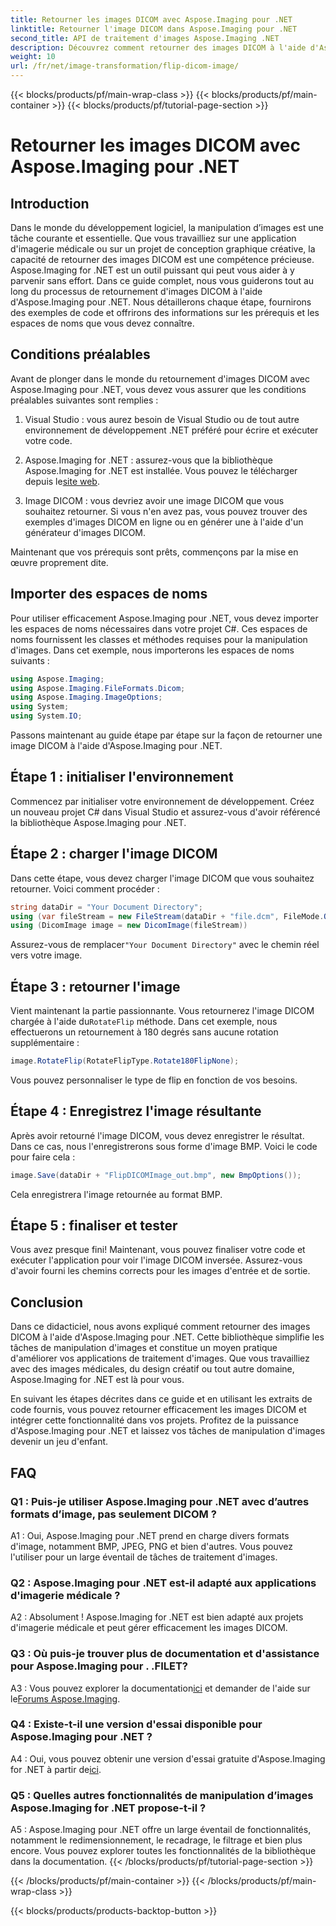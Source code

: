 ```yaml
---
title: Retourner les images DICOM avec Aspose.Imaging pour .NET
linktitle: Retourner l'image DICOM dans Aspose.Imaging pour .NET
second_title: API de traitement d'images Aspose.Imaging .NET
description: Découvrez comment retourner des images DICOM à l'aide d'Aspose.Imaging pour .NET. Manipulation d’images simple et efficace pour les applications médicales et plus encore.
weight: 10
url: /fr/net/image-transformation/flip-dicom-image/
---
```


{{< blocks/products/pf/main-wrap-class >}}
{{< blocks/products/pf/main-container >}}
{{< blocks/products/pf/tutorial-page-section >}}

# Retourner les images DICOM avec Aspose.Imaging pour .NET

## Introduction

Dans le monde du développement logiciel, la manipulation d’images est une tâche courante et essentielle. Que vous travailliez sur une application d'imagerie médicale ou sur un projet de conception graphique créative, la capacité de retourner des images DICOM est une compétence précieuse. Aspose.Imaging for .NET est un outil puissant qui peut vous aider à y parvenir sans effort. Dans ce guide complet, nous vous guiderons tout au long du processus de retournement d'images DICOM à l'aide d'Aspose.Imaging pour .NET. Nous détaillerons chaque étape, fournirons des exemples de code et offrirons des informations sur les prérequis et les espaces de noms que vous devez connaître.

## Conditions préalables

Avant de plonger dans le monde du retournement d'images DICOM avec Aspose.Imaging pour .NET, vous devez vous assurer que les conditions préalables suivantes sont remplies :

1. Visual Studio : vous aurez besoin de Visual Studio ou de tout autre environnement de développement .NET préféré pour écrire et exécuter votre code.

2.  Aspose.Imaging for .NET : assurez-vous que la bibliothèque Aspose.Imaging for .NET est installée. Vous pouvez le télécharger depuis le[site web](https://releases.aspose.com/imaging/net/).

3. Image DICOM : vous devriez avoir une image DICOM que vous souhaitez retourner. Si vous n'en avez pas, vous pouvez trouver des exemples d'images DICOM en ligne ou en générer une à l'aide d'un générateur d'images DICOM.

Maintenant que vos prérequis sont prêts, commençons par la mise en œuvre proprement dite.

## Importer des espaces de noms

Pour utiliser efficacement Aspose.Imaging pour .NET, vous devez importer les espaces de noms nécessaires dans votre projet C#. Ces espaces de noms fournissent les classes et méthodes requises pour la manipulation d'images. Dans cet exemple, nous importerons les espaces de noms suivants :

```csharp
using Aspose.Imaging;
using Aspose.Imaging.FileFormats.Dicom;
using Aspose.Imaging.ImageOptions;
using System;
using System.IO;
```

Passons maintenant au guide étape par étape sur la façon de retourner une image DICOM à l'aide d'Aspose.Imaging pour .NET.

## Étape 1 : initialiser l'environnement

Commencez par initialiser votre environnement de développement. Créez un nouveau projet C# dans Visual Studio et assurez-vous d'avoir référencé la bibliothèque Aspose.Imaging pour .NET.

## Étape 2 : charger l'image DICOM

Dans cette étape, vous devez charger l'image DICOM que vous souhaitez retourner. Voici comment procéder :

```csharp
string dataDir = "Your Document Directory";
using (var fileStream = new FileStream(dataDir + "file.dcm", FileMode.Open, FileAccess.Read))
using (DicomImage image = new DicomImage(fileStream))
```

 Assurez-vous de remplacer`"Your Document Directory"` avec le chemin réel vers votre image.

## Étape 3 : retourner l'image

 Vient maintenant la partie passionnante. Vous retournerez l'image DICOM chargée à l'aide du`RotateFlip` méthode. Dans cet exemple, nous effectuerons un retournement à 180 degrés sans aucune rotation supplémentaire :

```csharp
image.RotateFlip(RotateFlipType.Rotate180FlipNone);
```

Vous pouvez personnaliser le type de flip en fonction de vos besoins.

## Étape 4 : Enregistrez l'image résultante

Après avoir retourné l'image DICOM, vous devez enregistrer le résultat. Dans ce cas, nous l'enregistrerons sous forme d'image BMP. Voici le code pour faire cela :

```csharp
image.Save(dataDir + "FlipDICOMImage_out.bmp", new BmpOptions());
```

Cela enregistrera l'image retournée au format BMP.

## Étape 5 : finaliser et tester

Vous avez presque fini! Maintenant, vous pouvez finaliser votre code et exécuter l'application pour voir l'image DICOM inversée. Assurez-vous d'avoir fourni les chemins corrects pour les images d'entrée et de sortie.

## Conclusion

Dans ce didacticiel, nous avons expliqué comment retourner des images DICOM à l'aide d'Aspose.Imaging pour .NET. Cette bibliothèque simplifie les tâches de manipulation d'images et constitue un moyen pratique d'améliorer vos applications de traitement d'images. Que vous travailliez avec des images médicales, du design créatif ou tout autre domaine, Aspose.Imaging for .NET est là pour vous.

En suivant les étapes décrites dans ce guide et en utilisant les extraits de code fournis, vous pouvez retourner efficacement les images DICOM et intégrer cette fonctionnalité dans vos projets. Profitez de la puissance d'Aspose.Imaging pour .NET et laissez vos tâches de manipulation d'images devenir un jeu d'enfant.

## FAQ

### Q1 : Puis-je utiliser Aspose.Imaging pour .NET avec d’autres formats d’image, pas seulement DICOM ?
A1 : Oui, Aspose.Imaging pour .NET prend en charge divers formats d'image, notamment BMP, JPEG, PNG et bien d'autres. Vous pouvez l'utiliser pour un large éventail de tâches de traitement d'images.

### Q2 : Aspose.Imaging pour .NET est-il adapté aux applications d'imagerie médicale ?
A2 : Absolument ! Aspose.Imaging for .NET est bien adapté aux projets d'imagerie médicale et peut gérer efficacement les images DICOM.

### Q3 : Où puis-je trouver plus de documentation et d'assistance pour Aspose.Imaging pour . .FILET?
 A3 : Vous pouvez explorer la documentation[ici](https://reference.aspose.com/imaging/net/) et demander de l'aide sur le[Forums Aspose.Imaging](https://forum.aspose.com/).

### Q4 : Existe-t-il une version d'essai disponible pour Aspose.Imaging pour .NET ?
 A4 : Oui, vous pouvez obtenir une version d'essai gratuite d'Aspose.Imaging for .NET à partir de[ici](https://releases.aspose.com/).

### Q5 : Quelles autres fonctionnalités de manipulation d’images Aspose.Imaging for .NET propose-t-il ?
A5 : Aspose.Imaging pour .NET offre un large éventail de fonctionnalités, notamment le redimensionnement, le recadrage, le filtrage et bien plus encore. Vous pouvez explorer toutes les fonctionnalités de la bibliothèque dans la documentation.
{{< /blocks/products/pf/tutorial-page-section >}}

{{< /blocks/products/pf/main-container >}}
{{< /blocks/products/pf/main-wrap-class >}}

{{< blocks/products/products-backtop-button >}}
